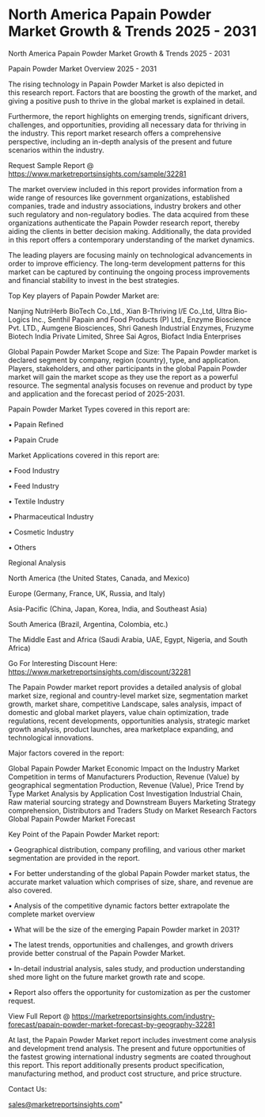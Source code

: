 # North America Papain Powder Market Growth & Trends 2025 - 2031
 North America Papain Powder Market Growth & Trends 2025 - 2031

Papain Powder Market Overview 2025 - 2031

The rising technology in Papain Powder Market is also depicted in this research report. Factors that are boosting the growth of the market, and giving a positive push to thrive in the global market is explained in detail.

Furthermore, the report highlights on emerging trends, significant drivers, challenges, and opportunities, providing all necessary data for thriving in the industry. This report market research offers a comprehensive perspective, including an in-depth analysis of the present and future scenarios within the industry.

Request Sample Report @ https://www.marketreportsinsights.com/sample/32281

The market overview included in this report provides information from a wide range of resources like government organizations, established companies, trade and industry associations, industry brokers and other such regulatory and non-regulatory bodies. The data acquired from these organizations authenticate the Papain Powder research report, thereby aiding the clients in better decision making. Additionally, the data provided in this report offers a contemporary understanding of the market dynamics.

The leading players are focusing mainly on technological advancements in order to improve efficiency. The long-term development patterns for this market can be captured by continuing the ongoing process improvements and financial stability to invest in the best strategies.

Top Key players of Papain Powder Market are:

Nanjing NutriHerb BioTech Co.,Ltd., Xian B-Thriving I/E Co.,Ltd, Ultra Bio-Logics Inc., Senthil Papain and Food Products (P) Ltd., Enzyme Bioscience Pvt. LTD., Aumgene Biosciences, Shri Ganesh Industrial Enzymes, Fruzyme Biotech India Private Limited, Shree Sai Agros, Biofact India Enterprises

Global Papain Powder Market Scope and Size:
The Papain Powder market is declared segment by company, region (country), type, and application. Players, stakeholders, and other participants in the global Papain Powder market will gain the market scope as they use the report as a powerful resource. The segmental analysis focuses on revenue and product by type and application and the forecast period of 2025-2031.

Papain Powder Market Types covered in this report are:

• Papain Refined

• Papain Crude

Market Applications covered in this report are:

• Food Industry

• Feed Industry

• Textile Industry

• Pharmaceutical Industry

• Cosmetic Industry

• Others

Regional Analysis

North America (the United States, Canada, and Mexico)

Europe (Germany, France, UK, Russia, and Italy)

Asia-Pacific (China, Japan, Korea, India, and Southeast Asia)

South America (Brazil, Argentina, Colombia, etc.)

The Middle East and Africa (Saudi Arabia, UAE, Egypt, Nigeria, and South Africa)

Go For Interesting Discount Here: https://www.marketreportsinsights.com/discount/32281

The Papain Powder market report provides a detailed analysis of global market size, regional and country-level market size, segmentation market growth, market share, competitive Landscape, sales analysis, impact of domestic and global market players, value chain optimization, trade regulations, recent developments, opportunities analysis, strategic market growth analysis, product launches, area marketplace expanding, and technological innovations.

Major factors covered in the report:

Global Papain Powder Market
Economic Impact on the Industry
Market Competition in terms of Manufacturers
Production, Revenue (Value) by geographical segmentation
Production, Revenue (Value), Price Trend by Type
Market Analysis by Application
Cost Investigation
Industrial Chain, Raw material sourcing strategy and Downstream Buyers
Marketing Strategy comprehension, Distributors and Traders
Study on Market Research Factors
Global Papain Powder Market Forecast

Key Point of the Papain Powder Market report:

• Geographical distribution, company profiling, and various other market segmentation are provided in the report.

• For better understanding of the global Papain Powder market status, the accurate market valuation which comprises of size, share, and revenue are also covered.

• Analysis of the competitive dynamic factors better extrapolate the complete market overview

• What will be the size of the emerging Papain Powder market in 2031?

• The latest trends, opportunities and challenges, and growth drivers provide better construal of the Papain Powder Market.

• In-detail industrial analysis, sales study, and production understanding shed more light on the future market growth rate and scope.

• Report also offers the opportunity for customization as per the customer request.

View Full Report @ https://marketreportsinsights.com/industry-forecast/papain-powder-market-forecast-by-geography-32281

At last, the Papain Powder Market report includes investment come analysis and development trend analysis. The present and future opportunities of the fastest growing international industry segments are coated throughout this report. This report additionally presents product specification, manufacturing method, and product cost structure, and price structure.

Contact Us:

sales@marketreportsinsights.com"
